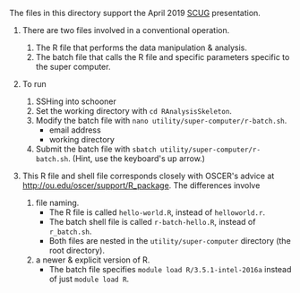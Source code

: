 The files in this directory support the April 2019 [SCUG](https://github.com/OuhscBbmc/StatisticalComputing) presentation.

1. There are two files involved in a conventional operation.
    1. The R file that performs the data manipulation & analysis.
    1. The batch file that calls the R file and specific parameters specific to the super computer.
    
1. To run
    1. SSHing into schooner
    1. Set the working directory with `cd RAnalysisSkeleton`.
    1. Modify the batch file with `nano utility/super-computer/r-batch.sh`. 
        * email address
        * working directory
    1. Submit the batch file with `sbatch utility/super-computer/r-batch.sh`.  (Hint, use the keyboard's up arrow.)

1. This R file and shell file corresponds closely with OSCER's advice at http://ou.edu/oscer/support/R_package. The differences involve
    1. file naming.
        * The R file is called `hello-world.R`, instead of `helloworld.r`.
        * The batch shell file is called `r-batch-hello.R`, instead of `r_batch.sh`.
        * Both files are nested in the `utility/super-computer` directory (the root directory).
    1. a newer & explicit version of R.
        * The batch file specifies `module load R/3.5.1-intel-2016a` instead of just `module load R`.

